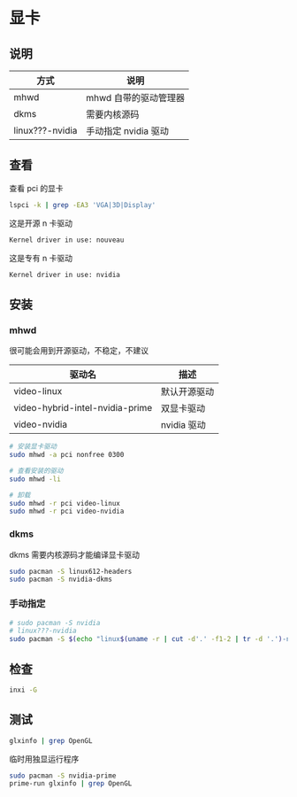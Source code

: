 # 显卡

## 说明

| 方式            | 说明                  |
| --------------- | --------------------- |
| mhwd            | mhwd 自带的驱动管理器 |
| dkms            | 需要内核源码          |
| linux???-nvidia | 手动指定 nvidia 驱动  |

## 查看

查看 pci 的显卡

```sh
lspci -k | grep -EA3 'VGA|3D|Display'
```

这是开源 n 卡驱动

```sh
Kernel driver in use: nouveau
```

这是专有 n 卡驱动

```sh
Kernel driver in use: nvidia
```

## 安装

### mhwd

很可能会用到开源驱动，不稳定，不建议

| 驱动名                          | 描述         |
| ------------------------------- | ------------ |
| video-linux                     | 默认开源驱动 |
| video-hybrid-intel-nvidia-prime | 双显卡驱动   |
| video-nvidia                    | nvidia 驱动  |

```sh
# 安装显卡驱动
sudo mhwd -a pci nonfree 0300

# 查看安装的驱动
sudo mhwd -li

# 卸载
sudo mhwd -r pci video-linux
sudo mhwd -r pci video-nvidia
```

### dkms

dkms 需要内核源码才能编译显卡驱动

```sh
sudo pacman -S linux612-headers
sudo pacman -S nvidia-dkms
```

### 手动指定

```sh
# sudo pacman -S nvidia
# linux???-nvidia
sudo pacman -S $(echo "linux$(uname -r | cut -d'.' -f1-2 | tr -d '.')-nvidia")
```

## 检查

```sh
inxi -G
```

## 测试

```sh
glxinfo | grep OpenGL
```

临时用独显运行程序

```sh
sudo pacman -S nvidia-prime
prime-run glxinfo | grep OpenGL
```
